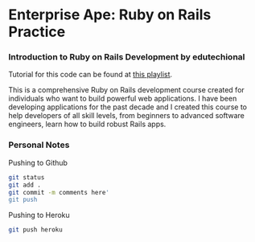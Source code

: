 Enterprise Ape: Ruby on Rails Practice
========================================

### Introduction to Ruby on Rails Development by edutechional

Tutorial for this code can be found at [this playlist](https://www.youtube.com/playlist?list=PLgYiyoyNPrv-j6vFyXP8mgRyvpRqFkjb8).

This is a comprehensive Ruby on Rails development course created for individuals who want to build powerful web applications. I have been developing applications for the past decade and I created this course to help developers of all skill levels, from beginners to advanced software engineers, learn how to build robust Rails apps.

### Personal Notes

Pushing to Github
```bash
git status
git add .
git commit -m comments here'
git push
```

Pushing to Heroku
```bash
git push heroku
```